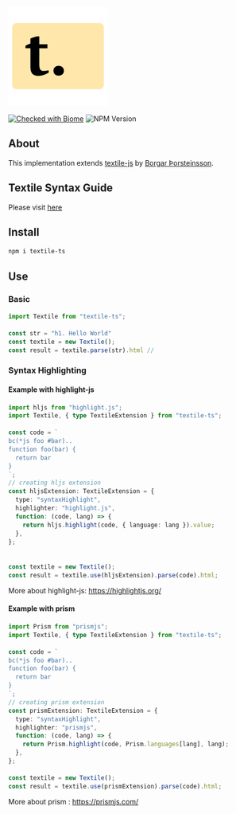 ![textile-logo](./textile-logo.svg)

[![Checked with Biome][biome-check]][biome] ![NPM Version][npm-version]


## About

This implementation extends [textile-js][textilejs] by [Borgar Þorsteinsson][borgar].

## Textile Syntax Guide

Please visit [here][textile-web]

## Install

```bash
npm i textile-ts
```

## Use

### Basic

```ts
import Textile from "textile-ts";

const str = "h1. Hello World"
const textile = new Textile();
const result = textile.parse(str).html //
```

### Syntax Highlighting

#### Example with highlight-js 

```ts
import hljs from "highlight.js";
import Textile, { type TextileExtension } from "textile-ts";

const code = `
bc(*js foo #bar)..
function foo(bar) {
  return bar
}
`;
// creating hljs extension
const hljsExtension: TextileExtension = {
  type: "syntaxHighlight",
  highlighter: "highlight.js",
  function: (code, lang) => {
    return hljs.highlight(code, { language: lang }).value;
  },
};


const textile = new Textile();
const result = textile.use(hljsExtension).parse(code).html;

```

More about highlight-js: https://highlightjs.org/

#### Example with prism

```ts
import Prism from "prismjs";
import Textile, { type TextileExtension } from "textile-ts";

const code = `
bc(*js foo #bar)..
function foo(bar) {
  return bar
}
`;
// creating prism extension
const prismExtension: TextileExtension = {
  type: "syntaxHighlight",
  highlighter: "prismjs",
  function: (code, lang) => {
    return Prism.highlight(code, Prism.languages[lang], lang);
  },
};

const textile = new Textile();
const result = textile.use(prismExtension).parse(code).html;
```

More about prism : https://prismjs.com/



<!-- Definition -->

[textilejs]: https://github.com/borgar/textile-js
[textile-web]: https://textile-lang.com/
[borgar]: https://github.com/borgar
[biome]: https://biomejs.dev
[biome-check]: https://img.shields.io/badge/Checked_with-Biome-60a5fa?style=flat&logo=biome
[npm-version]: https://img.shields.io/npm/v/textile-ts?logo=npm
